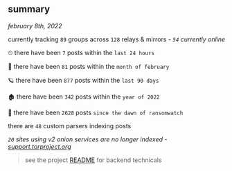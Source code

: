 
## summary
_february 8th, 2022_

currently tracking `89` groups across `128` relays & mirrors - _`54` currently online_

⏲ there have been `7` posts within the `last 24 hours`

🦈 there have been `81` posts within the `month of february`

🪐 there have been `877` posts within the `last 90 days`

🏚 there have been `342` posts within the `year of 2022`

🦕 there have been `2628` posts `since the dawn of ransomwatch`

there are `48` custom parsers indexing posts

_`20` sites using v2 onion services are no longer indexed - [support.torproject.org](https://support.torproject.org/onionservices/v2-deprecation/)_

> see the project [README](https://github.com/thetanz/ransomwatch#ransomwatch--) for backend technicals
